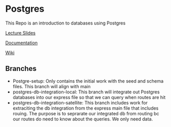 # Postgres
This Repo is an introduction to databases using Postgres

[Lecture Slides](https://hackmd.io/@XinhdUgJSt2kHuiYLatSqQ/ByMXOfSKq#/)

[Documentation](http://vitaly-t.github.io/pg-promise/index.html)

[Wiki](https://github.com/vitaly-t/pg-promise/wiki/Learn-by-Example)


## Branches
- Postgre-setup: Only contains the initial work with the seed and schema files. This branch will align with main
- postgres-db-integration-local: This branch will integrate out Postgres databases into our express file so that we can query when routes are hit
- postgres-db-integration-satellite: This branch includes work for extraciting the db integration from the express main file that includes rouing. The purpose is to seprarate our integrated db from routing bc our routes do need to know about the queries. We only need data. 
